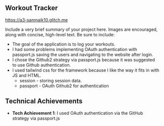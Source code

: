 ## Workout Tracker

https://a3-samnaik10.glitch.me

Include a very brief summary of your project here. Images are encouraged, along with concise, high-level text. Be sure to include:

- The goal of the application is to log your workouts. 
- I had some problems implementing OAuth authentication with passport.js saving the users and navigating to the website after login. 
- I chose the Github2 strategy via passport.js because it was suggested to use Github authentication. 
- I used tailwind css for the framework because I like the way it fits in with JS and HTML.
  - session - storing session data.
  - passport - OAuth Github2 for authentication

## Technical Achievements
- **Tech Achievement 1**: I used OAuth authentication via the GitHub strategy via passport.js

